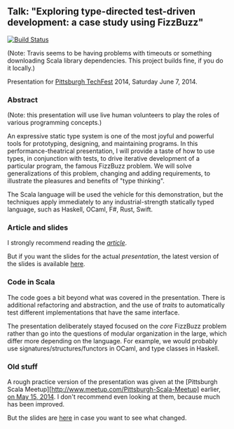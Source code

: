 ## Talk: "Exploring type-directed test-driven development: a case study using FizzBuzz"

[![Build Status](https://travis-ci.org/FranklinChen/talk-on-type-directed-tdd-using-fizzbuzz.png)](https://travis-ci.org/FranklinChen/talk-on-type-directed-tdd-using-fizzbuzz)

(Note: Travis seems to be having problems with timeouts or something downloading Scala library dependencies. This project builds fine, if you do it locally.)

Presentation for [Pittsburgh TechFest](http://pghtechfest.com/) 2014, Saturday June 7, 2014.

### Abstract

(Note: this presentation will use live human volunteers to play the roles of various programming concepts.)

An expressive static type system is one of the most joyful and powerful tools for prototyping, designing, and maintaining programs. In this performance-theatrical presentation, I will provide a taste of how to use types, in conjunction with tests, to drive iterative development of a particular program, the famous FizzBuzz problem. We will solve generalizations of this problem, changing and adding requirements, to illustrate the pleasures and benefits of "type thinking".

The Scala language will be used the vehicle for this demonstration, but the techniques apply immediately to any industrial-strength statically typed language, such as Haskell, OCaml, F#, Rust, Swift.

### Article and slides

I strongly recommend reading the [*article*](https://github.com/FranklinChen/talk-on-type-directed-tdd-using-fizzbuzz/blob/master/doc/article.pdf).

But if you want the slides for the actual *presentation*, the latest version of the slides is available [here](https://github.com/FranklinChen/talk-on-type-directed-tdd-using-fizzbuzz/blob/master/doc/presentation.pdf).

### Code in Scala

The code goes a bit beyond what was covered in the presentation. There is additional refactoring and abstraction, and the use of *traits* to automatically test different implementations that have the same interface.

The presentation deliberately stayed focused on the *core* FizzBuzz problem rather than go into the  questions of modular organization in the large, which differ more depending on the language. For example, we would probably use signatures/structures/functors in OCaml, and type classes in Haskell.

### Old stuff

A rough practice version of the presentation was given at the [Pittsburgh Scala Meetup][http://www.meetup.com/Pittsburgh-Scala-Meetup] earlier, [on May 15, 2014](http://www.meetup.com/Pittsburgh-Scala-Meetup/events/174013492/). I don't recommend even looking at them, because much has been improved.

But the slides are [here](https://github.com/FranklinChen/talk-on-type-directed-tdd-using-fizzbuzz/blob/meetup/doc/presentation.pdf) in case you want to see what changed.
